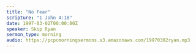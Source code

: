 ```yaml
---
title: "No Fear"
scripture: "1 John 4:18"
date: 1997-03-02T00:00:00Z
speaker: Skip Ryan
sermon_type: morning
audio: https://pcpcmorningsermons.s3.amazonaws.com/19970302ryan.mp3 
---
```



